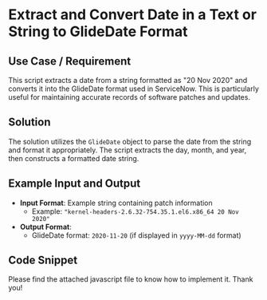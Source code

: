 # Extract and Convert Date in a Text or String to GlideDate Format

## Use Case / Requirement
This script extracts a date from a string formatted as "20 Nov 2020" and converts it into the GlideDate format used in ServiceNow. This is particularly useful for maintaining accurate records of software patches and updates.

## Solution
The solution utilizes the `GlideDate` object to parse the date from the string and format it appropriately. The script extracts the day, month, and year, then constructs a formatted date string.

## Example Input and Output
- **Input Format**: Example string containing patch information
  - Example: `"kernel-headers-2.6.32-754.35.1.el6.x86_64 20 Nov 2020"`
- **Output Format**: 
  - GlideDate format: `2020-11-20` (if displayed in `yyyy-MM-dd` format)

## Code Snippet
Please find the attached javascript file to know how to implement it. Thank you!
